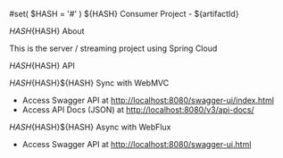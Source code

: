 #set( $HASH = '#' )
${HASH} Consumer Project - ${artifactId}

${HASH}${HASH} About

This is the server / streaming project using Spring Cloud

${HASH}${HASH} API

${HASH}${HASH}${HASH} Sync with WebMVC

* Access Swagger API at [http://localhost:8080/swagger-ui/index.html](http://localhost:8080/swagger-ui/index.html)
* Access API Docs (JSON) at [http://localhost:8080/v3/api-docs/](http://localhost:8080/v3/api-docs/)

${HASH}${HASH}${HASH} Async with WebFlux

* Access Swagger API at [http://localhost:8080/swagger-ui.html](http://localhost:8080/swagger-ui.html)
